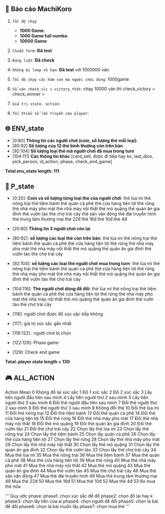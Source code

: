 ## :dart: Báo cáo MachiKoro
1.   `Tốc độ chạy`
      - **1000 Game**: 
      - **1000 Game full numba**: 
      - **10000 Game**: 

2. `Chuẩn form`: **Đã test**
3. `Đúng luật`: **Đã check**
4. `Không bị loop vô hạn`: **Đã test** với 1000000 ván
5. `Tốc độ chạy các hàm con mà người chơi dùng`: 1000game: 
6. `Số ván check_vic > victory_thật`: chạy 10000 ván thì check_victory = check_winner = 
7. `Giá trị state, action`:
9. `Tối thiểu số lần truyền vào player`: 

## :globe_with_meridians: ENV_state
*   [0:80] **Thông tin các người chơi (coin, số lượng thẻ mỗi loại)**: 
*   [80:92] **Số lượng của 12 thẻ bình thường còn trên bàn**
*   [92:104] **Số lượng loại thẻ mà người chơi đã mua trong turn**
*   [104:111] **Các thông tin khác** [card_sell, được đi tiếp hay ko, last_dice, pick_person, id_action, phase, check_end_game]

**Total env_state length: 111**
## :bust_in_silhouette: P_state
*   [0:20]: **Coin và số lượng từng loại thẻ của người chơi**:
                        thẻ lúa mì
                        thẻ nông trại
                        thẻ tiệm bánh
                        thẻ quán cà phê
                        thẻ cửa hàng tiện lợi
                        thẻ rừng
                        thẻ nhà máy pho mát
                        thẻ nhà máy nội thất
                        thẻ mỏ quặng
                        thẻ quán ăn gia đình
                        thẻ vườn táo
                        thẻ chợ trái cây
                        thẻ sân vận động
                        thẻ đài truyền hình
                        thẻ trung tâm thương mại
                        thẻ 22đ
                        thẻ 16đ
                        thẻ 10đ
                        thẻ 4đ
*   [20:80] **Thông tin 3 người chơi còn lại**
*   [80:92]:   **số lượng các loại thẻ còn trên bàn**:
                        thẻ lúa mì
                        thẻ nông trại
                        thẻ tiệm bánh
                        thẻ quán cà phê
                        thẻ cửa hàng tiện lợi
                        thẻ rừng
                        thẻ nhà máy pho mát
                        thẻ nhà máy nội thất
                        thẻ mỏ quặng
                        thẻ quán ăn gia đình
                        thẻ vườn táo
                        thẻ chợ trái cây
                 
*   [92:104]:   **số lượng các loại thẻ người chơi mua trong turn**:
                        thẻ lúa mì
                        thẻ nông trại
                        thẻ tiệm bánh
                        thẻ quán cà phê
                        thẻ cửa hàng tiện lợi
                        thẻ rừng
                        thẻ nhà máy pho mát
                        thẻ nhà máy nội thất
                        thẻ mỏ quặng
                        thẻ quán ăn gia đình
                        thẻ vườn táo
                        thẻ chợ trái cây
                  
*   [104:116]:   **Thẻ người chơi dùng để đổi**:
                        thẻ lúa mì
                        thẻ nông trại
                        thẻ tiệm bánh
                        thẻ quán cà phê
                        thẻ cửa hàng tiện lợi
                        thẻ rừng
                        thẻ nhà máy pho mát
                        thẻ nhà máy nội thất
                        thẻ mỏ quặng
                        thẻ quán ăn gia đình
                        thẻ vườn táo
                        thẻ chợ trái cây
             
*   [116]:  người chơi được đổ xúc sắc tiếp không
*   [117]:  giá trị xúc sắc gần nhất
*   [118:122] : người chơi bị chọn
*   [122:129]:  Phase game
*   [129]:  Check end game

**Total: player state length = 130**

## :video_game: ALL_ACTION
Action	Mean
0	Không đổ lại xúc sắc
1	Đổ 1 xúc sắc
2	Đổ 2 xúc sắc
3	Lấy tiền người đầu tiên sau mình
4	Lấy tiền người thứ 2 sau mình
5	Lấy tiền người thứ 3 sau mình
6	Đối thẻ người đầu tiên sau mình
7	Đổi thẻ người thứ 2 sau mình
8	Đổi thẻ người thứ 3 sau mình
9	Không đổi thẻ
10	Đổi thẻ lúa mì
11	Đổi thẻ nông trại
12	Đổi thẻ tiệm bánh
13	Đối thẻ quán cà phê
14	Đổi thẻ cửa hàng tiện lợi
15	Đổi thẻ rừng
16	Đổi thẻ nhà máy pho mát
17	Đổi thẻ nhà máy nội thất
18	Đổi thẻ mỏ quặng
19	Đổi thẻ quán ăn gia đình
20	Đổi thẻ vườn táo
21	Đổi thẻ chợ trái cây
22	Chọn lấy thẻ lúa mì
23	Chọn lấy thẻ nông trại
24	Chọn lấy thẻ tiệm bánh
25	Chọn lấy quán cà phê
26	Chọn lấy thẻ cửa hàng tiện lợi
27	Chọn lấy thẻ rừng
28	Chọn lấy thẻ nhà máy pho mát
29	Chọn lấy thẻ nhà máy nội thất
30	Chọn lấy thẻ mỏ quặng
31	Chọn lấy thẻ quán ăn gia đình
32	Chọn lấy thẻ vườn táo
33	Chọn lấy thẻ chợ trái cây
34	Mua thẻ lúa mì
35	Mua thẻ nông trại
36	Mua thẻ tiệm bánh
37	Mua thẻ quán cà phê
38	Mua thẻ cửa hàng tiện lợi
39	Mua thẻ rừng
40	Mua thẻ nhà máy pho mát
41	Mua thẻ nhà máy nội thất
42	Mua thẻ mỏ quặng
43	Mua thẻ quán ăn gia đình
44	Mua thẻ vườn táo
45	Mua thẻ chợ trái cây
46	Mua thẻ sân vận động
47	Mua thẻ đài truyền hình
48	Mua thẻ trung tâm thương mại
49	Mua thẻ 22đ
50	Mua thẻ 16đ
51	Mua thẻ 10đ
52	Mua thẻ 4đ
53	Ko mua thẻ nữa



'''
      Quy ước phase: 
      phase1: chọn xúc sắc để đổ
      phase2: chọn đổ lại hay k
      phase3: chọn lấy tiền của ai
      phase4: chọn người để đổi
      phase5: chọn lá bài để đổi
      phase6: chọn lá bài muốn lấy
      phase7: chọn mua thẻ
'''